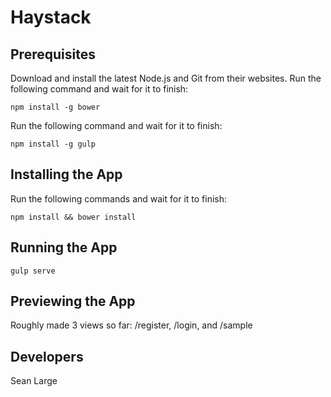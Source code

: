# Haystack

## Prerequisites
Download and install the latest Node.js and Git from their websites.
Run the following command and wait for it to finish:
```
npm install -g bower
```
Run the following command and wait for it to finish:
```
npm install -g gulp
```

## Installing the App
Run the following commands and wait for it to finish:
```
npm install && bower install
```

## Running the App
```
gulp serve
```



## Previewing the App
Roughly made 3 views so far: /register, /login, and /sample

## Developers
Sean Large